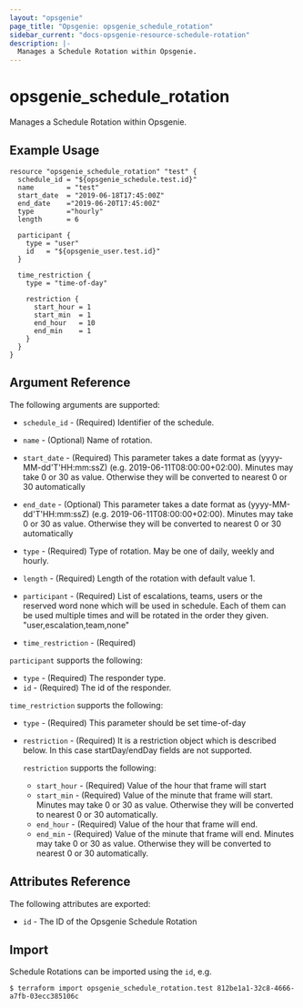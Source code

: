 ```yaml
---
layout: "opsgenie"
page_title: "Opsgenie: opsgenie_schedule_rotation"
sidebar_current: "docs-opsgenie-resource-schedule-rotation"
description: |-
  Manages a Schedule Rotation within Opsgenie.
---
```


# opsgenie_schedule_rotation

Manages a Schedule Rotation within Opsgenie.

## Example Usage
```hcl
resource "opsgenie_schedule_rotation" "test" { 
  schedule_id = "${opsgenie_schedule.test.id}"
  name        = "test"
  start_date  = "2019-06-18T17:45:00Z"
  end_date    ="2019-06-20T17:45:00Z"
  type        ="hourly"
  length      = 6
  
  participant {
    type = "user"
    id   = "${opsgenie_user.test.id}"
  }

  time_restriction {
    type = "time-of-day"
    
    restriction {
      start_hour = 1
      start_min  = 1
      end_hour   = 10
      end_min    = 1
    }
  }
}
```


## Argument Reference

The following arguments are supported:

* `schedule_id` - (Required) Identifier of the schedule.                             

* `name` - (Optional) Name of rotation.

* `start_date` - (Required) This parameter takes a date format as (yyyy-MM-dd'T'HH:mm:ssZ) (e.g. 2019-06-11T08:00:00+02:00). Minutes may take 0 or 30 as value. Otherwise they will be converted to nearest 0 or 30 automatically

* `end_date` - (Optional)  This parameter takes a date format as (yyyy-MM-dd'T'HH:mm:ssZ) (e.g. 2019-06-11T08:00:00+02:00). Minutes may take 0 or 30 as value. Otherwise they will be converted to nearest 0 or 30 automatically

* `type` - (Required) Type of rotation. May be one of daily, weekly and hourly.

* `length` - (Required) Length of the rotation with default value 1.

* `participant` - (Required) List of escalations, teams, users or the reserved word none which will be used in schedule. Each of them can be used multiple times and will be rotated in the order they given. "user,escalation,team,none"

* `time_restriction` - (Required)

`participant` supports the following:

* `type` - (Required) The responder type.
* `id` - (Required) The id of the responder.

`time_restriction` supports the following:

* `type` - (Required) This parameter should be set time-of-day
                      
* `restriction` - (Required) It is a restriction object which is described below. In this case startDay/endDay fields are not supported.

    `restriction` supports the following:

     * `start_hour` - (Required) Value of the hour that frame will start
     * `start_min` - (Required) Value of the minute that frame will start. Minutes may take 0 or 30 as value. Otherwise they will be converted to nearest 0 or 30 automatically.
     * `end_hour` - (Required) Value of the hour that frame will end.
     * `end_min` - (Required) Value of the minute that frame will end. Minutes may take 0 or 30 as value. Otherwise they will be converted to nearest 0 or 30 automatically.



## Attributes Reference

The following attributes are exported:

* `id` - The ID of the Opsgenie Schedule Rotation

## Import

Schedule Rotations can be imported using the `id`, e.g.

`$ terraform import opsgenie_schedule_rotation.test 812be1a1-32c8-4666-a7fb-03ecc385106c`
